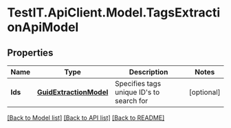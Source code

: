 # TestIT.ApiClient.Model.TagsExtractionApiModel

## Properties

Name | Type | Description | Notes
------------ | ------------- | ------------- | -------------
**Ids** | [**GuidExtractionModel**](GuidExtractionModel.md) | Specifies tags unique ID&#39;s to search for | [optional] 

[[Back to Model list]](../README.md#documentation-for-models) [[Back to API list]](../README.md#documentation-for-api-endpoints) [[Back to README]](../README.md)

